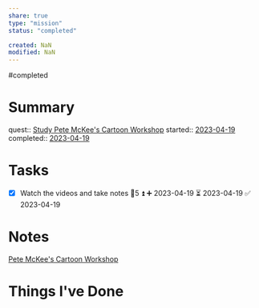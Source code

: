 ```yaml
---
share: true
type: "mission"
status: "completed"

created: NaN 
modified: NaN
---
```

#completed  
# Summary
quest:: [Study Pete McKee's Cartoon Workshop](./Study%20Pete%20McKee's%20Cartoon%20Workshop.md)
started:: [2023-04-19](./2023-04-19.md)
completed:: [2023-04-19](./2023-04-19.md)
# Tasks
- [x] Watch the videos and take notes 🥄5 ⏫ ➕ 2023-04-19 ⏳ 2023-04-19 ✅ 2023-04-19
# Notes
[Pete McKee's Cartoon Workshop](./Pete%20McKee's%20Cartoon%20Workshop.md)




# Things I've Done